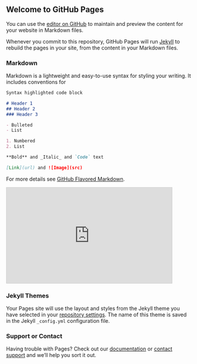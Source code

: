 ## Welcome to GitHub Pages

You can use the [editor on GitHub](https://github.com/pavankumarreddy8328/web--development/edit/gh-pages/index.md) to maintain and preview the content for your website in Markdown files.

Whenever you commit to this repository, GitHub Pages will run [Jekyll](https://jekyllrb.com/) to rebuild the pages in your site, from the content in your Markdown files.

### Markdown

Markdown is a lightweight and easy-to-use syntax for styling your writing. It includes conventions for

```markdown
Syntax highlighted code block

# Header 1
## Header 2
### Header 3

- Bulleted
- List

1. Numbered
2. List

**Bold** and _Italic_ and `Code` text

[Link](url) and ![Image](src)
```

For more details see [GitHub Flavored Markdown](https://guides.github.com/features/mastering-markdown/).
<iframe width="450" height="260" style="border: 1px solid #cccccc;" src="https://thingspeak.com/channels/1257746/charts/1?bgcolor=%23ffffff&color=%23d62020&dynamic=true&results=60&type=line&update=15"></iframe>

### Jekyll Themes

Your Pages site will use the layout and styles from the Jekyll theme you have selected in your [repository settings](https://github.com/pavankumarreddy8328/web--development/settings). The name of this theme is saved in the Jekyll `_config.yml` configuration file.

### Support or Contact

Having trouble with Pages? Check out our [documentation](https://docs.github.com/categories/github-pages-basics/) or [contact support](https://github.com/contact) and we’ll help you sort it out.
